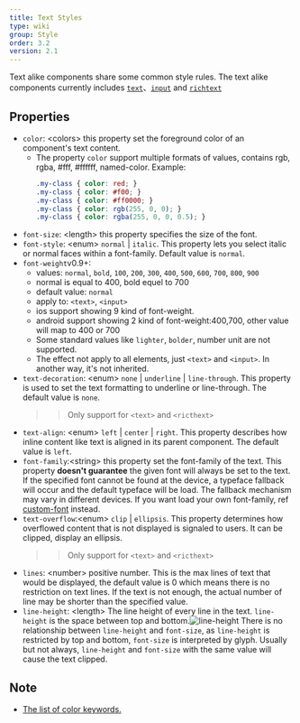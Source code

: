 ```yaml
---
title: Text Styles
type: wiki
group: Style
order: 3.2
version: 2.1
---
```


<!-- toc -->

Text alike components share some common style rules. The text alike components currently includes [`text`](../references/components/text.html)、[`input`](../references/components/input.html) and [`richtext`](../references/components/richtext.html)

## Properties

- `color`: &lt;colors&gt; this property set the foreground color of an component's text content.
    * The property `color` support multiple formats of values, contains rgb, rgba, #fff, #ffffff, named-color. Example:
        ```css
        .my-class { color: red; }
        .my-class { color: #f00; }
        .my-class { color: #ff0000; }
        .my-class { color: rgb(255, 0, 0); }
        .my-class { color: rgba(255, 0, 0, 0.5); }
        ```
- `font-size`: &lt;length&gt; this property specifies the size of the font.
- `font-style`: &lt;enum&gt; `normal` | `italic`. This property lets you select italic or normal faces within a font-family. Default value is `normal`.
- `font-weight`<span class="api-version">v0.9+</span>:
  * values: `normal`, `bold`, `100`, `200`, `300`, `400`, `500`, `600`, `700`, `800`, `900`
  * normal is equal to 400, bold equel to 700
  * default value: `normal`
  * apply to: `<text>`, `<input>`
  * ios support showing 9 kind of font-weight.
  * android support showing 2 kind of font-weight:400,700, other value will map to 400 or 700
  * Some standard values like `lighter`, `bolder`, number unit are not supported.
  * The effect not apply to all elements, just `<text>` and `<input>`. In another way, it's not inherited.
- `text-decoration`: &lt;enum&gt; `none` | `underline` | `line-through`. This property is used to set the text formatting to underline or line-through. The default value is `none`.
    >> Only support for `<text>` and `<ricthext>`
- `text-align`: &lt;enum&gt; `left` | `center` | `right`. This property describes how inline content like text is aligned in its parent component. The default value is `left`.
- `font-family`:&lt;string&gt; this property set the font-family of the text. This property **doesn't guarantee** the given font will always be set to the text. If the specified font cannot be found at the device, a typeface fallback will occur and the default typeface will be load. The fallback mechanism may vary in different devices. If you want load your own font-family, ref [custom-font](../references/modules/custom_font.html) instead.
- `text-overflow`:&lt;enum&gt; `clip` | `ellipsis`. This property determines how overflowed content that is not displayed is signaled to users. It can be clipped, display an ellipsis.
   >> Only support for `<text>` and `<ricthext>`
- `lines`: &lt;number&gt; positive number. This is the max lines of text that would be displayed, the default value is 0 which means there is no restriction on text lines. If the text is not enough, the actual number of line may be shorter than the specified value.
- `line-height`: &lt;length&gt; The line height of every line in the text. `line-height` is the space between top and bottom.![line-height](http://i.stack.imgur.com/LwZJF.png) There is no relationship between `line-height` and `font-size`, as `line-height` is restricted by top and bottom, `font-size` is interpreted by glyph. Usually but not always, `line-height` and `font-size` with the same value will cause the text clipped.

## Note
* [The list of color keywords.](./color-names.html)

